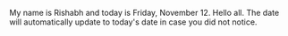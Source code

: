 My name is Rishabh and today is Friday, November 12. Hello all. The date will automatically update to today's date in case you did not notice.
